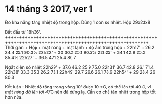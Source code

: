 14 tháng 3 2017, ver 1
======================

Đo khả năng tăng nhiệt độ trong hộp. Dùng 1 con sò nhiệt. Hộp 29x23x8

Bắt đầu từ 18h36'.
+++++++++++++++++++++++++++++++++++++++++++++++++++++++++++++++++++++++++++++++++++++++++++++++++++++++++
Thời gian	+	Hộp	+   	mặt nóng   	+   	mặt lạnh	+	độ ẩm trong hộp
	    	+
22h17'	    	+  	26.2         	24.4	   		25.1				90.3%
22h22'      	+  	30           	36.2           		25.1				90.5%
22h25'      	+  	34.1         	42.9           		25.3				85.4%
22h27'      	+  	36.5         	47.1           		25.4				80.7

Ngắt điện sò nhiệt
22h29'      	+  	37.6         	46.2           		25.9                         	75.0
22h31'			36.7		42.8			26.1				71.4
22h38'			33.3		35.3			26.2				73.1
22h49'			29.7		29.6			26.1				78.9
22h54'		+	29		28.4			26				80.3

Kết luận : 
Nhiệt độ tăng trong vòng 10' được 10 *C, có thể lên tới 40 *C, vì mặt nóng đã lên tới 47*C nên đã dừng lạ. Cần cơ chế tản nhiệt trong hộp tốt hơn nữa.

